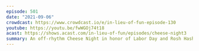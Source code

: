 ```yaml
---
episode: 501
date: "2021-09-06"
crowdcast: https://www.crowdcast.io/e/in-lieu-of-fun-episode-130
youtube: https://youtu.be/fwWGOj74t18
acast: https://shows.acast.com/in-lieu-of-fun/episodes/cheese-night3
summary: An off-rhythm Cheese Night in honor of Labor Day and Rosh Hashanah
---
```


